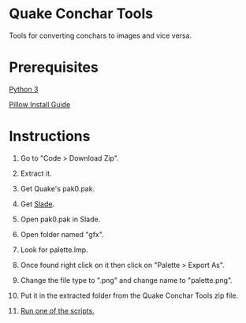# Quake Conchar Tools
Tools for converting conchars to images and vice versa.

# Prerequisites
[Python 3](https://www.python.org/)

[Pillow Install Guide](https://pillow.readthedocs.io/en/stable/installation.html)

# Instructions
1. Go to "Code > Download Zip".
2. Extract it.

3. Get Quake's pak0.pak.
4. Get [Slade](https://slade.mancubus.net/).
5. Open pak0.pak in Slade.
6. Open folder named "gfx".
7. Look for palette.lmp.
9. Once found right click on it then click on "Palette > Export As".
9. Change the file type to ".png" and change name to "palette.png".
10. Put it in the extracted folder from the Quake Conchar Tools zip file.
11. [Run one of the scripts.](https://docs.python.org/3/faq/windows.html#how-do-i-run-a-python-program-under-windows)
